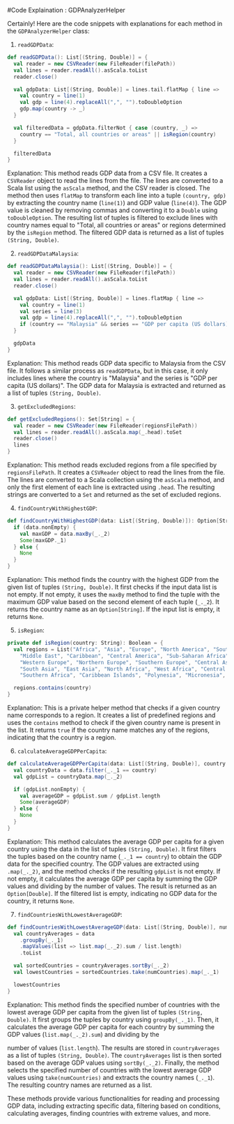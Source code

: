 #Code Explaination : GDPAnalyzerHelper

Certainly! Here are the code snippets with explanations for each method in the `GDPAnalyzerHelper` class:

1. `readGDPData`:
```scala
def readGDPData(): List[(String, Double)] = {
  val reader = new CSVReader(new FileReader(filePath))
  val lines = reader.readAll().asScala.toList
  reader.close()

  val gdpData: List[(String, Double)] = lines.tail.flatMap { line =>
    val country = line(1)
    val gdp = line(4).replaceAll(",", "").toDoubleOption
    gdp.map(country -> _)
  }

  val filteredData = gdpData.filterNot { case (country, _) =>
    country == "Total, all countries or areas" || isRegion(country)
  }

  filteredData
}
```
Explanation: This method reads GDP data from a CSV file. It creates a `CSVReader` object to read the lines from the file. The lines are converted to a Scala list using the `asScala` method, and the CSV reader is closed. The method then uses `flatMap` to transform each line into a tuple `(country, gdp)` by extracting the country name (`line(1)`) and GDP value (`line(4)`). The GDP value is cleaned by removing commas and converting it to a `Double` using `toDoubleOption`. The resulting list of tuples is filtered to exclude lines with country names equal to "Total, all countries or areas" or regions determined by the `isRegion` method. The filtered GDP data is returned as a list of tuples `(String, Double)`.

2. `readGDPDataMalaysia`:
```scala
def readGDPDataMalaysia(): List[(String, Double)] = {
  val reader = new CSVReader(new FileReader(filePath))
  val lines = reader.readAll().asScala.toList
  reader.close()

  val gdpData: List[(String, Double)] = lines.flatMap { line =>
    val country = line(1)
    val series = line(3)
    val gdp = line(4).replaceAll(",", "").toDoubleOption
    if (country == "Malaysia" && series == "GDP per capita (US dollars)") gdp.map(country -> _) else None
  }

  gdpData
}
```
Explanation: This method reads GDP data specific to Malaysia from the CSV file. It follows a similar process as `readGDPData`, but in this case, it only includes lines where the country is "Malaysia" and the series is "GDP per capita (US dollars)". The GDP data for Malaysia is extracted and returned as a list of tuples `(String, Double)`.

3. `getExcludedRegions`:
```scala
def getExcludedRegions(): Set[String] = {
  val reader = new CSVReader(new FileReader(regionsFilePath))
  val lines = reader.readAll().asScala.map(_.head).toSet
  reader.close()
  lines
}
```
Explanation: This method reads excluded regions from a file specified by `regionsFilePath`. It creates a `CSVReader` object to read the lines from the file. The lines are converted to a Scala collection using the `asScala` method, and only the first element of each line is extracted using `.head`. The resulting strings are converted to a `Set` and returned as the set of excluded regions.

4. `findCountryWithHighestGDP`:
```scala
def findCountryWithHighestGDP(data: List[(String, Double)]): Option[String] = {
  if (data.nonEmpty) {
    val maxGDP = data.maxBy(_._2)
    Some(maxGDP._1)
  } else {
    None
  }
}
```
Explanation: This method finds the country with the highest GDP from the given list of tuples `(String, Double)`. It first checks if the input data list is not empty. If not empty, it uses the `maxBy` method to find the tuple with the maximum GDP value based on the second element of each tuple (`_._2`). It returns the country name as an `Option[String]`. If the input list is empty, it returns `None`.

5. `isRegion`:
```scala
private def isRegion(country: String): Boolean = {
  val regions = List("Africa", "Asia", "Europe", "North America", "South America", "Oceania",
    "Middle East", "Caribbean", "Central America", "Sub-Saharan Africa", "Eastern Europe",
    "Western Europe", "Northern Europe", "Southern Europe", "Central Asia", "Southeast Asia",
    "South Asia", "East Asia", "North Africa", "West Africa", "Central Africa", "East Africa",
    "Southern Africa", "Caribbean Islands", "Polynesia", "Micronesia", "Melanesia", "Nordic Countries")

  regions.contains(country)
}
```
Explanation: This is a private helper method that checks if a given country name corresponds to a region. It creates a list of predefined regions and uses the `contains` method to check if the given country name is present in the list. It returns `true` if the country name matches any of the regions, indicating that the country is a region.

6. `calculateAverageGDPPerCapita`:
```scala
def calculateAverageGDPPerCapita(data: List[(String, Double)], country: String): Option[Double] = {
  val countryData = data.filter(_._1 == country)
  val gdpList = countryData.map(_._2)

  if (gdpList.nonEmpty) {
    val averageGDP = gdpList.sum / gdpList.length
    Some(averageGDP)
  } else {
    None
  }
}
```
Explanation: This method calculates the average GDP per capita for a given country using the data in the list of tuples `(String, Double)`. It first filters the tuples based on the country name (`_._1 == country`) to obtain the GDP data for the specified country. The GDP values are extracted using `.map(_._2)`, and the method checks if the resulting `gdpList` is not empty. If not empty, it calculates the average GDP per capita by summing the GDP values and dividing by the number of values. The result is returned as an `Option[Double]`. If the filtered list is empty, indicating no GDP data for the country, it returns `None`.

7. `findCountriesWithLowestAverageGDP`:
```scala
def findCountriesWithLowestAverageGDP(data: List[(String, Double)], numCountries: Int): List[String] = {
  val countryAverages = data
    .groupBy(_._1)
    .mapValues(list => list.map(_._2).sum / list.length)
    .toList

  val sortedCountries = countryAverages.sortBy(_._2)
  val lowestCountries = sortedCountries.take(numCountries).map(_._1)

  lowestCountries
}
```
Explanation: This method finds the specified number of countries with the lowest average GDP per capita from the given list of tuples `(String, Double)`. It first groups the tuples by country using `groupBy(_._1)`. Then, it calculates the average GDP per capita for each country by summing the GDP values (`list.map(_._2).sum`) and dividing by the

number of values (`list.length`). The results are stored in `countryAverages` as a list of tuples `(String, Double)`. The `countryAverages` list is then sorted based on the average GDP values using `sortBy(_._2)`. Finally, the method selects the specified number of countries with the lowest average GDP values using `take(numCountries)` and extracts the country names (`_._1`). The resulting country names are returned as a list.

These methods provide various functionalities for reading and processing GDP data, including extracting specific data, filtering based on conditions, calculating averages, finding countries with extreme values, and more.
